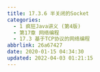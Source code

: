 ```yaml
---
title: 17.3.6 半关闭的Socket
categories: 
  - 1 疯狂Java讲义 (第4版)
  - 第17章 网络编程
  - 17.3 基于TCP协议的网络编程
abbrlink: 26a67427
date: 2020-01-15 04:34:30
updated: 2022-04-03 01:21:15
---
```

